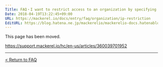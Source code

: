 ```yaml
---
Title: FAQ・I want to restrict access to an organization by specifying an IP address
Date: 2018-04-19T13:22:45+09:00
URL: https://mackerel.io/docs/entry/faq/organization/ip-restriction
EditURL: https://blog.hatena.ne.jp/mackerelio/mackerelio-docs.hatenablog.mackerel.io/atom/entry/17391345971636433617
---
```


This page has been moved.

https://support.mackerel.io/hc/en-us/articles/360039701952

---

[< Return to FAQ](https://mackerel.io/docs/entry/faq)

